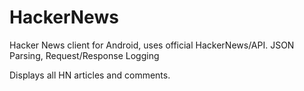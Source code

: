 # HackerNews

Hacker News client for Android, uses official HackerNews/API.
JSON Parsing, Request/Response Logging

Displays all HN articles and comments.

